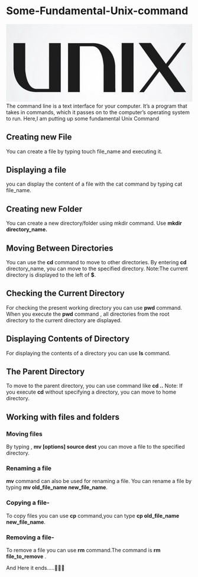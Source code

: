 # Some-Fundamental-Unix-command
<img src="Images/1.jpeg/" >
<br>
The command line is a text interface for your computer. It’s a program that takes in commands, which it passes on to the computer’s operating system to run. Here,I am putting up some fundamental Unix Command



## Creating new File
You can create a file by typing touch file_name and executing it.

## Displaying a file
you can display the content of a file with the cat command by typing cat file_name.

## Creating new Folder
You can create a new directory/folder using mkdir command. Use **mkdir directory_name.**

## Moving Between Directories
You can use the **cd** command to move to other directories. By entering **cd** directory_name, you can move to the specified directory.
Note:The current directory is displayed to the left of **$**.

## Checking the Current Directory
For checking the present working directory you can use **pwd** command.
When you execute the **pwd** command , all directories from the root directory to the current directory are displayed.

## Displaying Contents of Directory
For displaying the contents of a directory you can use **ls** command.

## The Parent Directory
To move to the parent directory, you can use command like **cd ..**
Note: If you execute **cd** without specifying a directory, you can move to home directory.

## Working with files and folders
### Moving files
By typing , **mv [options] source dest** you can move a file to the specified directory.

### Renaming a file
**mv** command can also be used for renaming a file.
You can rename a file by typing **mv old_file_name new_file_name**.

### Copying a file-
To copy files you can use **cp** command,you can type **cp old_file_name new_file_name**.

### Removing a file-
To remove a file you can use **rm** command.The command is **rm file_to_remove** .

And Here it ends…..💙💙💙
